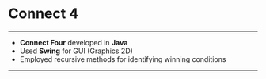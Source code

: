 # Connect 4

***
+ **Connect Four** developed in **Java**
+ Used **Swing** for GUI (Graphics 2D)
+ Employed recursive methods for identifying winning conditions
***